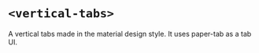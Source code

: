 # `<vertical-tabs>`

A vertical tabs made in the material design style. It uses paper-tab as a tab UI.

